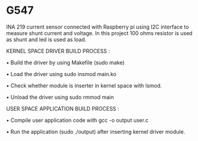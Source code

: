 # G547
INA 219 current sensor connected with Raspberry pi using I2C interface to measure shunt current and voltage. In this project 100 ohms resistor is used as shunt and led is used as load.

KERNEL SPACE DRIVER BUILD PROCESS :

• Build the driver by using Makefile (sudo make)

• Load the driver using sudo insmod main.ko

• Check whether module is inserter in kernel space with lsmod.

• Unload the driver using sudo rmmod main

USER SPACE APPLICATION BUILD PROCESS :

• Compile user application code with gcc -o output user.c

• Run the application (sudo ./output) after inserting kernel driver module.
